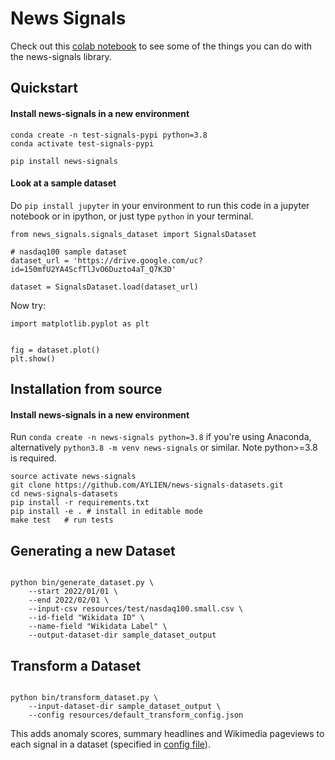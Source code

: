 # News Signals

Check out this [colab notebook](https://drive.google.com/file/d/1iTjjeSt1S5WF0jJItH31DRe2C3IkZvz5/view?usp=sharing) to see some of the things you can do with the news-signals library.


## Quickstart


#### Install news-signals in a new environment
```
conda create -n test-signals-pypi python=3.8
conda activate test-signals-pypi

pip install news-signals
```

#### Look at a sample dataset

Do `pip install jupyter` in your environment to run this code
in a jupyter notebook or in ipython, or just type `python` in your terminal. 
```
from news_signals.signals_dataset import SignalsDataset

# nasdaq100 sample dataset
dataset_url = 'https://drive.google.com/uc?id=150mfU2YA4ScfTlJvO6Duzto4aT_Q7K3D'

dataset = SignalsDataset.load(dataset_url)
```

Now try:
```
import matplotlib.pyplot as plt


fig = dataset.plot()
plt.show()
```

## Installation from source

#### Install news-signals in a new environment

Run `conda create -n news-signals python=3.8` if you're using Anaconda, alternatively `python3.8 -m venv news-signals` or similar.
Note python>=3.8 is required.

```
source activate news-signals
git clone https://github.com/AYLIEN/news-signals-datasets.git
cd news-signals-datasets
pip install -r requirements.txt
pip install -e . # install in editable mode
make test   # run tests
```

## Generating a new Dataset

```shell

python bin/generate_dataset.py \
    --start 2022/01/01 \
    --end 2022/02/01 \
    --input-csv resources/test/nasdaq100.small.csv \
    --id-field "Wikidata ID" \
    --name-field "Wikidata Label" \
    --output-dataset-dir sample_dataset_output

```

## Transform a Dataset

```shell

python bin/transform_dataset.py \
    --input-dataset-dir sample_dataset_output \
    --config resources/default_transform_config.json

```
This adds anomaly scores, summary headlines and Wikimedia pageviews to each signal in a dataset (specified in [config file](resources/default_transform_config.json)). 
